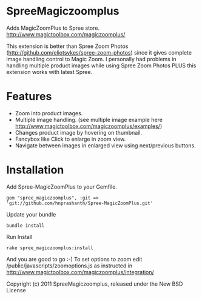 SpreeMagiczoomplus
==================

Adds MagicZoomPlus to Spree store. http://www.magictoolbox.com/magiczoomplus/

This extension is better than Spree Zoom Photos (http://github.com/eliotsykes/spree-zoom-photos) since it gives complete image handling control to Magic Zoom.
I personally had problems in handling multiple product images while using Spree Zoom Photos PLUS this extension works with latest Spree.

Features
========

* Zoom into product images.
* Multiple image handling. (see multiple image example here http://www.magictoolbox.com/magiczoomplus/examples/)
* Changes product image by hovering on thumbnail.
* Fancybox like Click to enlarge in zoom view.
* Navigate between images in enlarged view using next/previous buttons.


Installation
============

Add Spree-MagicZoomPlus to your Gemfile.

    gem "spree_magiczoomplus", :git => 'git://github.com/hnprashanth/Spree-MagicZoomPlus.git'

Update your bundle

    bundle install

Run Install

    rake spree_magiczoomplus:install

And you are good to go :-)
To set options to zoom edit /public/javascripts/zoomoptions.js as instructed in http://www.magictoolbox.com/magiczoomplus/integration/


Copyright (c) 2011 SpreeMagiczoomplus, released under the New BSD License
